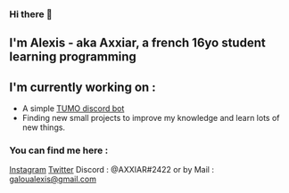 ### Hi there 👋
## I'm Alexis - aka Axxiar, a french 16yo student learning programming

## I'm currently working on :
- A simple [TUMO discord bot]('https://github.com/Hypermario/TUMO-bot')
- Finding new small projects to improve my knowledge and learn lots of new things.

### You can find me here :
[Instagram](https://www.instagram.com/axxi4r/)
[Twitter](https://twitter.com/Axxi4R)
Discord : @AXXIAR#2422
or by Mail : galoualexis@gmail.com
